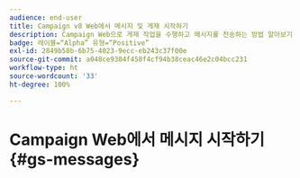 ```yaml
---
audience: end-user
title: Campaign v8 Web에서 메시지 및 게재 시작하기
description: Campaign Web으로 게재 작업을 수행하고 메시지를 전송하는 방법 알아보기
badge: 레이블=“Alpha” 유형=“Positive”
exl-id: 2849b58b-6b75-4023-9ecc-eb243c37f00e
source-git-commit: a048ce9384f458f4cf94b38ceac46e2c04bcc231
workflow-type: ht
source-wordcount: '33'
ht-degree: 100%

---
```


# Campaign Web에서 메시지 시작하기 {#gs-messages}
